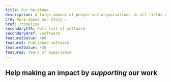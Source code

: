 ```yaml
---
title: Our heritage
description: A large amount of people and organisations in all fields employed and redistributed our creations. Our software gives everybody the right to use, study, share and improve its code, supporting fundamental freedoms. 
CTA: More about our story ⇓
href: /timeline
secondaryCTA: Full list of software
secondaryHref: /software
feature1Value: +60
feature1: Published software
feature2Value: +30
feature2: Years of experience
---
```


## Help making an impact by *supporting* our work